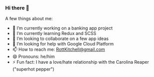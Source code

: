 ### Hi there 👋

A few things about me:
- 🔭 I’m currently working on a banking app project
- 🌱 I’m currently learning Redux and SCSS
- 👯 I’m looking to collaborate on a few app ideas
- 🤔 I’m looking for help with Google Cloud Platform
- 📫 How to reach me: RottKitchell@gmail.com
- 😄 Pronouns: he/him
- ⚡ Fun fact: I have a love/hate relationship with the Carolina Reaper ("superhot pepper")

